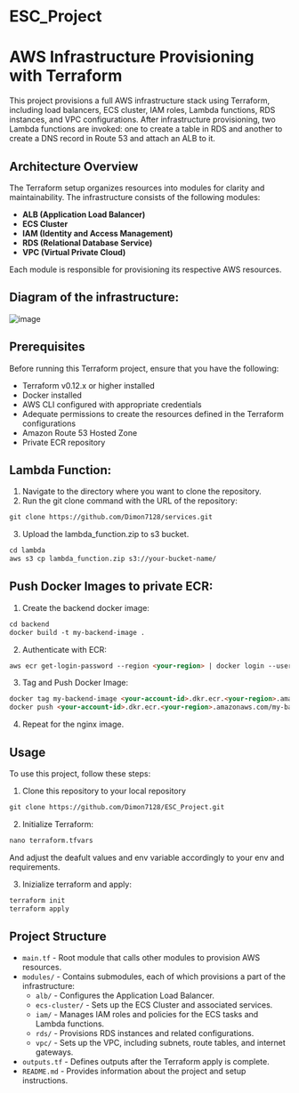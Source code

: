 # ESC_Project

# AWS Infrastructure Provisioning with Terraform

This project provisions a full AWS infrastructure stack using Terraform, including load balancers, ECS cluster, IAM roles, Lambda functions, RDS instances, and VPC configurations. After infrastructure provisioning, two Lambda functions are invoked: one to create a table in RDS and another to create a DNS record in Route 53 and attach an ALB to it.

## Architecture Overview

The Terraform setup organizes resources into modules for clarity and maintainability. The infrastructure consists of the following modules:

- **ALB (Application Load Balancer)**
- **ECS Cluster**
- **IAM (Identity and Access Management)**
- **RDS (Relational Database Service)**
- **VPC (Virtual Private Cloud)**


Each module is responsible for provisioning its respective AWS resources.

## Diagram of the infrastructure:
![image](https://github.com/Dimon7128/ESC_Project/assets/96005523/b426061f-c7b4-40ad-ac55-2183dbc2b488)

## Prerequisites

Before running this Terraform project, ensure that you have the following:

- Terraform v0.12.x or higher installed
- Docker installed
- AWS CLI configured with appropriate credentials
- Adequate permissions to create the resources defined in the Terraform configurations
- Amazon Route 53 Hosted Zone
- Private ECR repository
## Lambda Function:
1. Navigate to the directory where you want to clone the repository.
2. Run the git clone command with the URL of the repository:
```markdown
git clone https://github.com/Dimon7128/services.git
```
3. Upload the lambda_function.zip to s3 bucket.
```markdown
cd lambda
aws s3 cp lambda_function.zip s3://your-bucket-name/
```
## Push Docker Images to private ECR:
1. Create the backend docker image:
```markdown
cd backend
docker build -t my-backend-image .
```
2. Authenticate with ECR:
```markdown
aws ecr get-login-password --region <your-region> | docker login --username AWS --password-stdin <your-account-id>.dkr.ecr.<your-region>.amazonaws.com
```
3. Tag and Push Docker Image:
```markdown
docker tag my-backend-image <your-account-id>.dkr.ecr.<your-region>.amazonaws.com/my-backend-image
docker push <your-account-id>.dkr.ecr.<your-region>.amazonaws.com/my-backend-image
```
4. Repeat for the nginx image.

## Usage

To use this project, follow these steps:

1. Clone this repository to your local repository
```markdown
git clone https://github.com/Dimon7128/ESC_Project.git
```
2.  Initialize Terraform:
```markdown
nano terraform.tfvars
```
And adjust the deafult values and env variable accordingly to your env and requirements.

3. Inizialize terraform and apply:
```markdown
terraform init
terraform apply
```



## Project Structure

- `main.tf` - Root module that calls other modules to provision AWS resources.
- `modules/` - Contains submodules, each of which provisions a part of the infrastructure:
  - `alb/` - Configures the Application Load Balancer.
  - `ecs-cluster/` - Sets up the ECS Cluster and associated services.
  - `iam/` - Manages IAM roles and policies for the ECS tasks and Lambda functions.
  - `rds/` - Provisions RDS instances and related configurations.
  - `vpc/` - Sets up the VPC, including subnets, route tables, and internet gateways.
- `outputs.tf` - Defines outputs after the Terraform apply is complete.
- `README.md` - Provides information about the project and setup instructions.

